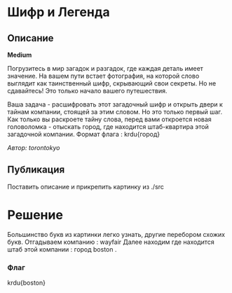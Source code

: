# Шифр и Легенда

## Описание

**Medium**

Погрузитесь в мир загадок и разгадок, где каждая деталь имеет значение. На вашем пути встает фотография, на которой слово выглядит как таинственный шифр, скрывающий свои секреты. Но не сдавайтесь! Это только начало вашего путешествия.

Ваша задача - расшифровать этот загадочный шифр и открыть двери к тайнам компании, стоящей за этим словом. Но это только первый шаг. Как только вы раскроете тайну слова, перед вами откроется новая головоломка - отыскать город, где находится штаб-квартира этой загадочной компании.
Формат флага : krdu{город}

*Автор: torontokyo*

## Публикация

Поставить описание и прикрепить картинку из ./src

# Решение

Большинство букв из картинки легко узнать, другие перебором схожих букв.
Отгадываем компанию : wayfair
Далее находим где находится штаб этой компании : город boston . 

### Флаг

krdu{boston}